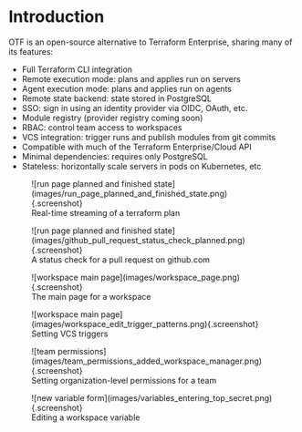 # Introduction

OTF is an open-source alternative to Terraform Enterprise, sharing many of its features:

* Full Terraform CLI integration
* Remote execution mode: plans and applies run on servers
* Agent execution mode: plans and applies run on agents
* Remote state backend: state stored in PostgreSQL
* SSO: sign in using an identity provider via OIDC, OAuth, etc.
* Module registry (provider registry coming soon)
* RBAC: control team access to workspaces
* VCS integration: trigger runs and publish modules from git commits
* Compatible with much of the Terraform Enterprise/Cloud API
* Minimal dependencies: requires only PostgreSQL
* Stateless: horizontally scale servers in pods on Kubernetes, etc

<figure markdown>
![run page planned and finished state](images/run_page_planned_and_finished_state.png){.screenshot}
<figcaption>Real-time streaming of a terraform plan</figcaption>
</figure>

<figure markdown>
![run page planned and finished state](images/github_pull_request_status_check_planned.png){.screenshot}
<figcaption>A status check for a pull request on github.com</figcaption>
</figure>

<figure markdown>
![workspace main page](images/workspace_page.png){.screenshot}
<figcaption>The main page for a workspace</figcaption>
</figure>

<figure markdown>
![workspace main page](images/workspace_edit_trigger_patterns.png){.screenshot}
<figcaption>Setting VCS triggers</figcaption>
</figure>

<figure markdown>
![team permissions](images/team_permissions_added_workspace_manager.png){.screenshot}
<figcaption>Setting organization-level permissions for a team</figcaption>
</figure>

<figure markdown>
![new variable form](images/variables_entering_top_secret.png){.screenshot}
<figcaption>Editing a workspace variable</figcaption>
</figure>
